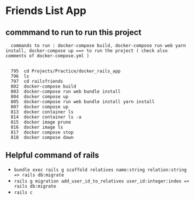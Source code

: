 # Friends List App

## commmand to run to run this project

```
  commands to run : docker-compose build, docker-compose run web yarn install, docker-compose up ==> to run the project ( check also comments of docker-compose.yml )


  795  cd Projects/Practice/docker_rails_app
  796  ls
  797  cd railsfriends
  802  docker-compose build
  803  docker-compose run web bundle install
  804  docker compose up
  805  docker-compose run web bundle install yarn install
  807  docker compose up
  813  docker container ls 
  814  docker container ls -a
  815  docker image prune
  816  docker image ls 
  817  docker compose stop
  818  docker compose down
```

## Helpful command of rails
- `bundle exec rails g scaffold relatives name:string relation:string => rails db:migrate`
- `rails g migration add_user_id_to_relatives user_id:integer:index => rails db:migrate`
- `rails c`



